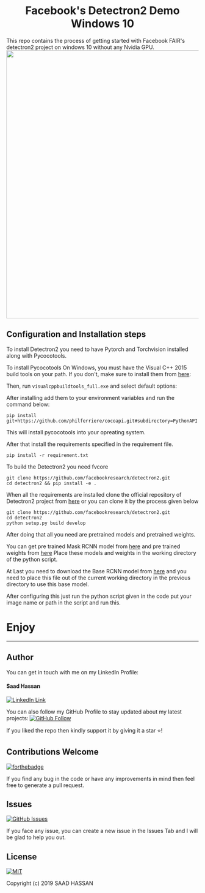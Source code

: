 <h1 align="center">Facebook's Detectron2 Demo Windows 10</h1>
This repo contains the process of getting started with Facebook FAIR's detectron2 project on windows 10 without any Nvidia GPU.
<a href="#">
  <div align="center">
    <img src="images/segmented_image.jpg" width='700'/>
  </div>
</a>

## Configuration and Installation steps

To install Detectron2 you need to have Pytorch and Torchvision installed along with Pycocotools.

To install Pycocotools On Windows, you must have the Visual C++ 2015 build tools on your path. If you don't, make sure to install them from [here](https://go.microsoft.com/fwlink/?LinkId=691126):

Then, run `visualcppbuildtools_full.exe` and select default options:

After installing add them to your environment variables and run the command below:
```
pip install git+https://github.com/philferriere/cocoapi.git#subdirectory=PythonAPI
```
This will install pycocotools into your opreating system.

After that install the requirements specified in the requirement file.
```
pip install -r requirement.txt
```

To build the Detectron2 you need fvcore 
```
git clone https://github.com/facebookresearch/detectron2.git
cd detectron2 && pip install -e .
```
When all the requirements are installed clone the official repository of Detectron2 project from [here](https://github.com/facebookresearch/detectron2)
or you can clone it by the process given below
```
git clone https://github.com/facebookresearch/detectron2.git
cd detectron2
python setup.py build develop
```
After doing that all you need are pretrained models and pretrained weights.

You can get pre trained Mask RCNN model from [here](https://mega.nz/#!0nhxGKSA!GUOEjejGvy5sU5MZa8TFZUY0r4VT5al4Y_q0jZSiXW0) and pre trained weights from [here](https://mega.nz/#!cnZkQazC!Qp25xoks1OShLnXk_kIA6oniJ3q_yj7NYCU4fnZGRBs)
Place these models and weights in the working directory of the python script.

At Last you need to download the Base RCNN model from [here](https://mega.nz/#!xmAElA7A!fOHCnMQh6WzO1mcmktpyDh5D16AmqgC4fYp3tNwye_4)
and you need to place this file out of the current working directory in the previous directory to use this base model.

After configuring this just run the python script given in the code put your image name or path in the script and run this.
# Enjoy

----------------------------------------------------------------------------------------------------------------------------------------


## Author
You can get in touch with me on my LinkedIn Profile:

#### Saad Hassan
[![LinkedIn Link](https://img.shields.io/badge/Connect-saadhaxxan-blue.svg?logo=linkedin&longCache=true&style=social&label=Connect
)](https://www.linkedin.com/in/saadhaxxan)

You can also follow my GitHub Profile to stay updated about my latest projects: [![GitHub Follow](https://img.shields.io/badge/Connect-saadhaxxan-blue.svg?logo=Github&longCache=true&style=social&label=Follow)](https://github.com/saadhaxxan)

If you liked the repo then kindly support it by giving it a star ⭐!

## Contributions Welcome
[![forthebadge](https://forthebadge.com/images/badges/built-with-love.svg)](#)

If you find any bug in the code or have any improvements in mind then feel free to generate a pull request.

## Issues
[![GitHub Issues](https://img.shields.io/github/issues/saadhaxxan/Detectron2_Demo_Windows_10.svg?style=flat&label=Issues&maxAge=2592000)](https://www.github.com/saadhaxxan/Detectron2_Demo_Windows_10/issues)

If you face any issue, you can create a new issue in the Issues Tab and I will be glad to help you out.

## License
[![MIT](https://img.shields.io/cocoapods/l/AFNetworking.svg?style=style&label=License&maxAge=2592000)](../master/LICENSE)

Copyright (c) 2019 SAAD HASSAN   
